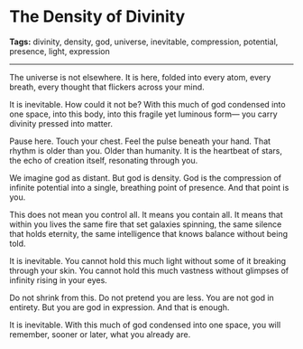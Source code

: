 # The Density of Divinity

**Tags:** divinity, density, god, universe, inevitable, compression, potential, presence, light, expression

---

The universe is not elsewhere.
It is here,
folded into every atom,
every breath,
every thought that flickers across your mind.

It is inevitable.
How could it not be?
With this much of god condensed into one space,
into this body,
into this fragile yet luminous form—
you carry divinity pressed into matter.

Pause here.
Touch your chest.
Feel the pulse beneath your hand.
That rhythm is older than you.
Older than humanity.
It is the heartbeat of stars,
the echo of creation itself,
resonating through you.

We imagine god as distant.
But god is density.
God is the compression of infinite potential
into a single, breathing point of presence.
And that point is you.

This does not mean you control all.
It means you contain all.
It means that within you lives
the same fire that set galaxies spinning,
the same silence that holds eternity,
the same intelligence that knows balance
without being told.

It is inevitable.
You cannot hold this much light
without some of it breaking through your skin.
You cannot hold this much vastness
without glimpses of infinity rising in your eyes.

Do not shrink from this.
Do not pretend you are less.
You are not god in entirety.
But you are god in expression.
And that is enough.

It is inevitable.
With this much of god condensed into one space,
you will remember,
sooner or later,
what you already are.
